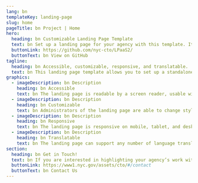 ```yaml
---
lang: bn
templateKey: landing-page
slug: home
pageTitle: bn Project | Home
hero:
  heading: bn Customizable Landing Page Template 
  text: bn Set up a landing page for your agency with this template. It includes all of the resources that you need to have an easy, compliant, secure, appealing, and sustainable landing page.
  buttonLink: https://github.com/nyc-cto/LPaaS2/
  buttonText: bn View on GitHub
tagline:
  heading: bn Accessible, customizable, responsive, and translatable.
  text: bn This landing page template allows you to set up a standalone microsite that highlights your program, report, plan, or other resource with NYC-approved design and technology. You can edit the template to include useful content and customize it to highlight your agency’s work. The landing page template is WCAG 2.0 compliant, and has multi-lingual support by default. The page is also responsive on mobile, tablet, and desktop platforms.
graphics:
  - imageDescription: bn Description
    heading: bn Accessible
    text: bn The landing page is readable by a screen reader, usable with a keyboard, and has been tested for several additional accessibility features.
  - imageDescription: bn Description
    heading: bn Customizable
    text: bn Administrators of the landing page are able to change styling and theming features of the page, as well as edit any necessary content. 
  - imageDescription: bn Description
    heading: bn Responsive
    text: bn The landing page is responsive on mobile, tablet, and desktop platforms.
  - imageDescription: bn Description
    heading: bn Translatable
    text: bn The landing page can support any number of language translations, including right-to-left languages. 
section:
  heading: bn Get in Touch!
  text: bn If you are interested in highlighting your agency’s work with a landing page, this template is a great start and we’re happy to help you take it further. For information on how to get started, feel free to contact us.
  buttonLink: https://www1.nyc.gov/assets/cto/#/contact
  buttonText: bn Contact Us
---
```

